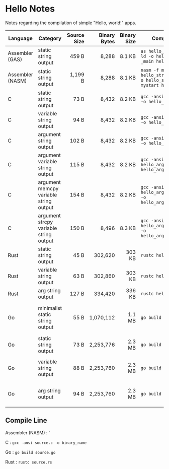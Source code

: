 Hello Notes
===========

Notes regarding the compilation of simple "Hello, world!" apps.


| Language         | Category                               | Source Size | Binary Bytes | Binary Size | Compile Line                                                                  | Notes                                                 |
| --------         | --------                               | ----------: | -----------: | ----------: | ------------                                                                  | -----                                                 |
| Assembler (GAS)  | static string output                   | 459 B     | 8,288        | 8.1 KB      | `as hello_str_64.s && ld -o hello_str_64 -e _main hello_str_64.o` |                                                       |
| Assembler (NASM) | static string output                   | 1,199 B     | 8,288        | 8.1 KB      | `nasm -f macho hello_str.asm && ld -o hello_str -e mystart hello_str.o`       |                                                       |
| C                | static string output                   | 73 B        | 8,432        | 8.2 KB      | `gcc -ansi hello_str.c -o hello_str`                                          |                                                       |
| C                | variable string output                 | 94 B        | 8,432        | 8.2 KB      | `gcc -ansi hello_var.c -o hello_var`                                          |                                                       |
| C                | argument string output                 | 102 B       | 8,432        | 8.2 KB      | `gcc -ansi hello_arg.c -o hello_arg`                                          | `argv[1]` in the `printf`                             |
| C                | argument variable string output        | 115 B       | 8,432        | 8.2 KB      | `gcc -ansi hello_argvar.c -o hello_argvar`                                    | Pointer variable                                      |
| C                | argument memcpy variable string output | 154 B       | 8,432        | 8.2 KB      | `gcc -ansi hello_argvar_memcpy.c -o hello_argvar_memcpy`                      |                                                       |
| C                | argument strcpy variable string output | 150 B       | 8,496        | 8.3 KB      | `gcc -ansi hello_argvar_strcpy.c -o hello_argvar_strcpy`                      |                                                       |
| Rust             | static string output                   | 45 B        | 302,620      | 303 KB      | `rustc hello_var.rs`                                                          |                                                       |
| Rust             | variable string output                 | 63 B        | 302,860      | 303 KB      | `rustc hello_var.rs`                                                          |                                                       |
| Rust             | arg string output                      | 127 B       | 334,420      | 336 KB      | `rustc hello_arg.rs`                                                          |                                                       |
| Go               | minimalist static string output        | 55 B        | 1,070,112    | 1.1 MB      | `go build hello_min.go`                                                       | Didn't import the `fmt` package. Just used `println`. |
| Go               | static string output                   | 73 B        | 2,253,776    | 2.3 MB      | `go build hello_str.go`                                                       |                                                       |
| Go               | variable string output                 | 88 B        | 2,253,760    | 2.3 MB      | `go build hello_var.go`                                                       | `fmt.Printf` is smaller than `fmt.Println`?           |
| Go               | arg string output                      | 94 B        | 2,253,760    | 2.3 MB      | `go build hello_arg.go`                                                       | `os.Args` package is free with `fmt` package?         |


Compile Line
------------

Assembler (NASM)
: `

C
: `gcc -ansi source.c -o binary_name`

Go
: `go build source.go`

Rust
: `rustc source.rs`

